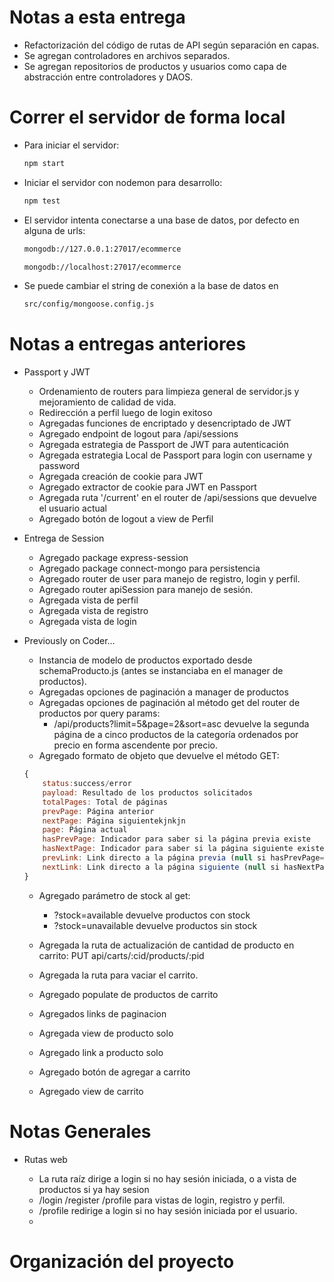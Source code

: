 # Notas a esta entrega

-   Refactorización del código de rutas de API según separación en capas.
-   Se agregan controladores en archivos separados.
-   Se agregan repositorios de productos y usuarios como capa de abstracción entre controladores y DAOS.


# Correr el servidor de forma local

-   Para iniciar el servidor:

    ```bash
    npm start
    ```

-   Iniciar el servidor con nodemon para desarrollo:

    ```bash
    npm test
    ```

-   El servidor intenta conectarse a una base de datos, por defecto en alguna de urls:

    ```bash
    mongodb://127.0.0.1:27017/ecommerce
    
    mongodb://localhost:27017/ecommerce
    ```

-   Se puede cambiar el string de conexión a la base de datos en

    ```bash
    src/config/mongoose.config.js   
    ```


# Notas a entregas anteriores

-   Passport y JWT

    -   Ordenamiento de routers para limpieza general de servidor.js y mejoramiento de calidad de vida.
    -   Redirección a perfil luego de login exitoso
    -   Agregadas funciones de encriptado y desencriptado de JWT
    -   Agregado endpoint de logout para /api/sessions
    -   Agregada estrategia de Passport de JWT para autenticación
    -   Agregada estrategia Local de Passport para login con username y password
    -   Agregada creación de cookie para JWT
    -   Agregado extractor de cookie para JWT en Passport
    -   Agregada ruta '/current' en el router de /api/sessions que devuelve el usuario actual
    -   Agregado botón de logout a view de Perfil

-   Entrega de Session

    -   Agregado package express-session
    -   Agregado package connect-mongo para persistencia
    -   Agregado router de user para manejo de registro, login y perfil.
    -   Agregado router apiSession para manejo de sesión.
    -   Agregada vista de perfil
    -   Agregada vista de registro
    -   Agregada vista de login

-   Previously on Coder&#x2026;

    -   Instancia de modelo de productos exportado desde schemaProducto.js (antes se instanciaba en el manager de productos).
    -   Agregadas opciones de paginación a manager de productos
    -   Agregadas opciones de paginación al método get del router de productos por query params:
        -   /api/products?limit=5&page=2&sort=asc devuelve la segunda página de a cinco productos de la categoría ordenados por precio en forma ascendente por precio.
    -   Agregado formato de objeto que devuelve el método GET:
    
    ```js
    {
    	status:success/error
        payload: Resultado de los productos solicitados
        totalPages: Total de páginas
        prevPage: Página anterior
        nextPage: Página siguientekjnkjn
        page: Página actual
        hasPrevPage: Indicador para saber si la página previa existe
        hasNextPage: Indicador para saber si la página siguiente existe.
        prevLink: Link directo a la página previa (null si hasPrevPage=false)
        nextLink: Link directo a la página siguiente (null si hasNextPage=false)
    }
    
    ```
    
    -   Agregado parámetro de stock al get:
        -   ?stock=available devuelve productos con stock
        -   ?stock=unavailable devuelve productos sin stock
    
    -   Agregada la ruta de actualización de cantidad de producto en carrito: PUT api/carts/:cid/products/:pid
    
    -   Agregada la ruta para vaciar el carrito.
    
    -   Agregado populate de productos de carrito
    
    -   Agregados links de paginacion
    
    -   Agregada view de producto solo
    
    -   Agregado link a producto solo
    
    -   Agregado botón de agregar a carrito
    
    -   Agregado view de carrito


# Notas Generales

-   Rutas web

    -   La ruta raíz dirige a login si no hay sesión iniciada, o a vista de productos si ya hay sesion
    -   /login /register /profile para vistas de login, registro y perfil.
    -   /profile redirige a login si no hay sesión iniciada por el usuario.
    -   


# Organización del proyecto
